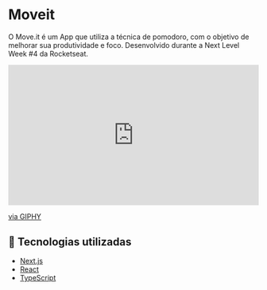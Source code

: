 # Moveit

O Move.it é um App que utiliza a técnica de pomodoro, com o objetivo de melhorar sua produtividade e foco. Desenvolvido durante a Next Level Week #4 da Rocketseat.

<div style="width:100%;height:0;padding-bottom:56%;position:relative;"><iframe src="https://giphy.com/embed/vsspfAEQOGvRfH1lOW" width="100%" height="100%" style="position:absolute" frameBorder="0" class="giphy-embed" allowFullScreen></iframe></div><p><a href="https://giphy.com/gifs/vsspfAEQOGvRfH1lOW">via GIPHY</a></p>

## 🚀 Tecnologias utilizadas

<ul>
<li><a href="https://nextjs.org/" rel="nofollow">Next.js</a></li>
<li><a href="https://reactjs.org" rel="nofollow">React</a></li>
<li><a href="https://www.typescriptlang.org/" rel="nofollow">TypeScript</a></li>
</ul>

